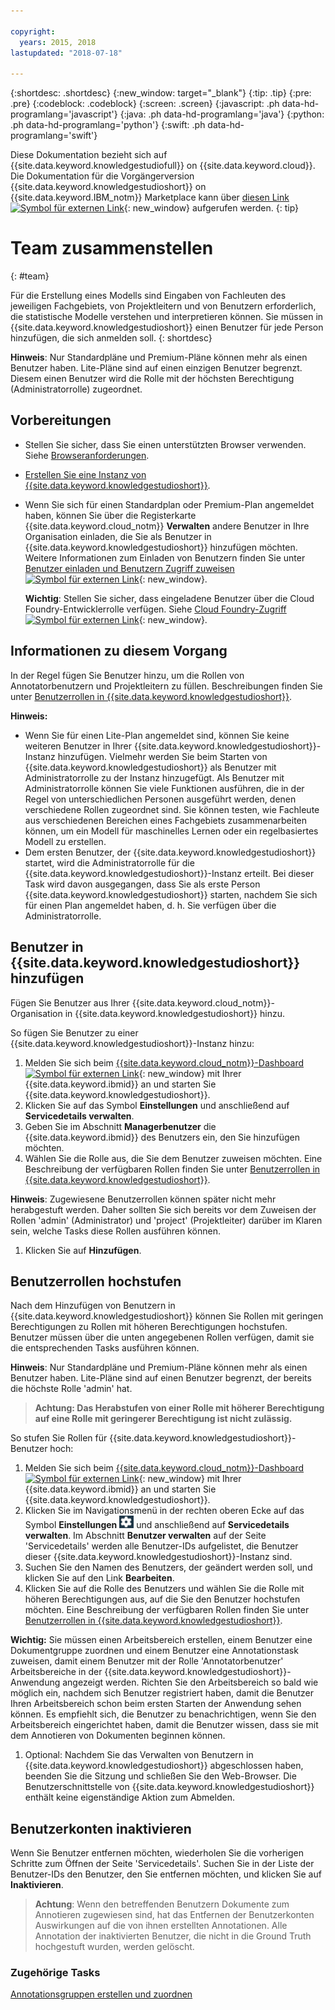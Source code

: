```yaml
---

copyright:
  years: 2015, 2018
lastupdated: "2018-07-18"

---
```


{:shortdesc: .shortdesc}
{:new_window: target="_blank"}
{:tip: .tip}
{:pre: .pre}
{:codeblock: .codeblock}
{:screen: .screen}
{:javascript: .ph data-hd-programlang='javascript'}
{:java: .ph data-hd-programlang='java'}
{:python: .ph data-hd-programlang='python'}
{:swift: .ph data-hd-programlang='swift'}

Diese Dokumentation bezieht sich auf {{site.data.keyword.knowledgestudiofull}} on {{site.data.keyword.cloud}}. Die Dokumentation für die Vorgängerversion {{site.data.keyword.knowledgestudioshort}} on {{site.data.keyword.IBM_notm}} Marketplace kann über [diesen Link ![Symbol für externen Link](../../icons/launch-glyph.svg "Symbol für externen Link")](https://{DomainName}/docs/services/knowledge-studio/team.html){: new_window} aufgerufen werden.
{: tip}

# Team zusammenstellen
{: #team}

Für die Erstellung eines Modells sind Eingaben von Fachleuten des jeweiligen Fachgebiets, von Projektleitern und von Benutzern erforderlich, die statistische Modelle verstehen und interpretieren können. Sie müssen in {{site.data.keyword.knowledgestudioshort}} einen Benutzer für jede Person hinzufügen, die sich anmelden soll.
{: shortdesc}

**Hinweis**: Nur Standardpläne und Premium-Pläne können mehr als einen Benutzer haben. Lite-Pläne sind auf einen einzigen Benutzer begrenzt. Diesem einen Benutzer wird die Rolle mit der höchsten Berechtigung (Administratorrolle) zugeordnet.

## Vorbereitungen

- Stellen Sie sicher, dass Sie einen unterstützten Browser verwenden. Siehe [Browseranforderungen](/docs/services/watson-knowledge-studio/system-requirements.html).
- [Erstellen Sie eine Instanz von {{site.data.keyword.knowledgestudioshort}}](/docs/services/watson-knowledge-studio/tutorials-create-project.html#instance).
- Wenn Sie sich für einen Standardplan oder Premium-Plan angemeldet haben, können Sie über die Registerkarte {{site.data.keyword.cloud_notm}} **Verwalten** andere Benutzer in Ihre Organisation einladen, die Sie als Benutzer in {{site.data.keyword.knowledgestudioshort}} hinzufügen möchten. Weitere Informationen zum Einladen von Benutzern finden Sie unter [Benutzer einladen und Benutzern Zugriff zuweisen ![Symbol für externen Link](../../icons/launch-glyph.svg "Symbol für externen Link")](https://{DomainName}/docs/iam/iamuserinv.html){: new_window}.

  **Wichtig**: Stellen Sie sicher, dass eingeladene Benutzer über die Cloud Foundry-Entwicklerrolle verfügen. Siehe [Cloud Foundry-Zugriff ![Symbol für externen Link](../../icons/launch-glyph.svg "Symbol für externen Link")](https://{DomainName}/docs/iam/cfaccess.html){: new_window}.

## Informationen zu diesem Vorgang

In der Regel fügen Sie Benutzer hinzu, um die Rollen von Annotatorbenutzern und Projektleitern zu füllen. Beschreibungen finden Sie unter [Benutzerrollen in {{site.data.keyword.knowledgestudioshort}}](/docs/services/watson-knowledge-studio/roles.html).

**Hinweis:**

- Wenn Sie für einen Lite-Plan angemeldet sind, können Sie keine weiteren Benutzer in Ihrer {{site.data.keyword.knowledgestudioshort}}-Instanz hinzufügen. Vielmehr werden Sie beim Starten von {{site.data.keyword.knowledgestudioshort}} als Benutzer mit Administratorrolle zu der Instanz hinzugefügt. Als Benutzer mit Administratorrolle können Sie viele Funktionen ausführen, die in der Regel von unterschiedlichen Personen ausgeführt werden, denen verschiedene Rollen zugeordnet sind. Sie können testen, wie Fachleute aus verschiedenen Bereichen eines Fachgebiets zusammenarbeiten können, um ein Modell für maschinelles Lernen oder ein regelbasiertes Modell zu erstellen.
- Dem ersten Benutzer, der {{site.data.keyword.knowledgestudioshort}} startet, wird die Administratorrolle für die {{site.data.keyword.knowledgestudioshort}}-Instanz erteilt. Bei dieser Task wird davon ausgegangen, dass Sie als erste Person {{site.data.keyword.knowledgestudioshort}} starten, nachdem Sie sich für einen Plan angemeldet haben, d. h. Sie verfügen über die Administratorrolle.

## Benutzer in {{site.data.keyword.knowledgestudioshort}} hinzufügen

Fügen Sie Benutzer aus Ihrer {{site.data.keyword.cloud_notm}}-Organisation in {{site.data.keyword.knowledgestudioshort}} hinzu.

So fügen Sie Benutzer zu einer {{site.data.keyword.knowledgestudioshort}}-Instanz hinzu:

1. Melden Sie sich beim [{{site.data.keyword.cloud_notm}}-Dashboard ![Symbol für externen Link](../../icons/launch-glyph.svg "Symbol für externen Link")](https://{DomainName}){: new_window} mit Ihrer {{site.data.keyword.ibmid}} an und starten Sie {{site.data.keyword.knowledgestudioshort}}.
1. Klicken Sie auf das Symbol **Einstellungen** und anschließend auf **Servicedetails verwalten**.
1. Geben Sie im Abschnitt **Managerbenutzer** die {{site.data.keyword.ibmid}} des Benutzers ein, den Sie hinzufügen möchten.
1. Wählen Sie die Rolle aus, die Sie dem Benutzer zuweisen möchten. Eine Beschreibung der verfügbaren Rollen finden Sie unter [Benutzerrollen in {{site.data.keyword.knowledgestudioshort}}](/docs/services/watson-knowledge-studio/roles.html).

  **Hinweis**: Zugewiesene Benutzerrollen können später nicht mehr herabgestuft werden. Daher sollten Sie sich bereits vor dem Zuweisen der Rollen 'admin' (Administrator) und 'project' (Projektleiter) darüber im Klaren sein, welche Tasks diese Rollen ausführen können.

1. Klicken Sie auf **Hinzufügen**.

## Benutzerrollen hochstufen

Nach dem Hinzufügen von Benutzern in {{site.data.keyword.knowledgestudioshort}} können Sie Rollen mit geringen Berechtigungen zu Rollen mit höheren Berechtigungen hochstufen. Benutzer müssen über die unten angegebenen Rollen verfügen, damit sie die entsprechenden Tasks ausführen können.

**Hinweis**: Nur Standardpläne und Premium-Pläne können mehr als einen Benutzer haben. Lite-Pläne sind auf einen Benutzer begrenzt, der bereits die höchste Rolle 'admin' hat. 

> **Achtung: Das Herabstufen von einer Rolle mit höherer Berechtigung auf eine Rolle mit geringerer Berechtigung ist nicht zulässig.**

So stufen Sie Rollen für {{site.data.keyword.knowledgestudioshort}}-Benutzer hoch:

1. Melden Sie sich beim [{{site.data.keyword.cloud_notm}}-Dashboard ![Symbol für externen Link](../../icons/launch-glyph.svg "Symbol für externen Link")](https://{DomainName}){: new_window} mit Ihrer {{site.data.keyword.ibmid}} an und starten Sie {{site.data.keyword.knowledgestudioshort}}.
1. Klicken Sie im Navigationsmenü in der rechten oberen Ecke auf das Symbol **Einstellungen** ![Symbol 'Einstellungen'](images/settings.png) und anschließend auf **Servicedetails verwalten**. Im Abschnitt **Benutzer verwalten** auf der Seite 'Servicedetails' werden alle Benutzer-IDs aufgelistet, die Benutzer dieser {{site.data.keyword.knowledgestudioshort}}-Instanz sind.
1. Suchen Sie den Namen des Benutzers, der geändert werden soll, und klicken Sie auf den Link **Bearbeiten**.
1. Klicken Sie auf die Rolle des Benutzers und wählen Sie die Rolle mit höheren Berechtigungen aus, auf die Sie den Benutzer hochstufen möchten. Eine Beschreibung der verfügbaren Rollen finden Sie unter [Benutzerrollen in {{site.data.keyword.knowledgestudioshort}}](/docs/services/watson-knowledge-studio/roles.html).

  **Wichtig:** Sie müssen einen Arbeitsbereich erstellen, einem Benutzer eine Dokumentgruppe zuordnen und einem Benutzer eine Annotationstask zuweisen, damit einem Benutzer mit der Rolle 'Annotatorbenutzer' Arbeitsbereiche in der {{site.data.keyword.knowledgestudioshort}}-Anwendung angezeigt werden. Richten Sie den Arbeitsbereich so bald wie möglich ein, nachdem sich Benutzer registriert haben, damit die Benutzer Ihren Arbeitsbereich schon beim ersten Starten der Anwendung sehen können. Es empfiehlt sich, die Benutzer zu benachrichtigen, wenn Sie den Arbeitsbereich eingerichtet haben, damit die Benutzer wissen, dass sie mit dem Annotieren von Dokumenten beginnen können.

1. Optional: Nachdem Sie das Verwalten von Benutzern in {{site.data.keyword.knowledgestudioshort}} abgeschlossen haben, beenden Sie die Sitzung und schließen Sie den Web-Browser. Die Benutzerschnittstelle von {{site.data.keyword.knowledgestudioshort}} enthält keine eigenständige Aktion zum Abmelden.

## Benutzerkonten inaktivieren

Wenn Sie Benutzer entfernen möchten, wiederholen Sie die vorherigen Schritte zum Öffnen der Seite 'Servicedetails'. Suchen Sie in der Liste der Benutzer-IDs den Benutzer, den Sie entfernen möchten, und klicken Sie auf **Inaktivieren**.

> **Achtung**: Wenn den betreffenden Benutzern Dokumente zum Annotieren zugewiesen sind, hat das Entfernen der Benutzerkonten Auswirkungen auf die von ihnen erstellten Annotationen. Alle Annotation der inaktivierten Benutzer, die nicht in die Ground Truth hochgestuft wurden, werden gelöscht.

### Zugehörige Tasks

[Annotationsgruppen erstellen und zuordnen](/docs/services/watson-knowledge-studio/documents-for-annotation.html#wks_projdocsets)
